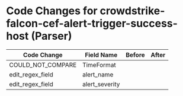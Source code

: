 # Code Changes for crowdstrike-falcon-cef-alert-trigger-success-host (Parser)

| Code Change | Field Name | Before | After |
|-------------|------------|--------|-------|
| COULD_NOT_COMPARE | TimeFormat |  |  |
| edit_regex_field | alert_name |  |  |
| edit_regex_field | alert_severity |  |  |